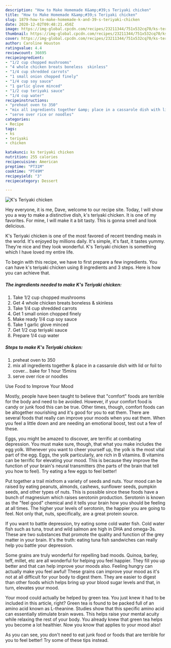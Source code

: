 ```yaml
---
description: "How to Make Homemade K&amp;#39;s Teriyaki chicken"
title: "How to Make Homemade K&amp;#39;s Teriyaki chicken"
slug: 1879-how-to-make-homemade-k-and-39-s-teriyaki-chicken
date: 2020-12-02T09:48:21.450Z
image: https://img-global.cpcdn.com/recipes/23211344/751x532cq70/ks-teriyaki-chicken-recipe-main-photo.jpg
thumbnail: https://img-global.cpcdn.com/recipes/23211344/751x532cq70/ks-teriyaki-chicken-recipe-main-photo.jpg
cover: https://img-global.cpcdn.com/recipes/23211344/751x532cq70/ks-teriyaki-chicken-recipe-main-photo.jpg
author: Caroline Houston
ratingvalue: 4.4
reviewcount: 36695
recipeingredient:
- "1/2 cup chopped mushrooms"
- "4 whole chicken breats boneless  skinless"
- "1/4 cup shredded carrots"
- "1 small onion chopped finely"
- "1/4 cup soy sauce"
- "1 garlic glove minced"
- "1/2 cup teriyaki sauce"
- "1/4 cup water"
recipeinstructions:
- "preheat oven to 350"
- "mix all ingredients together &amp; place in a cassarole dish with lid or foil to cover... bake for 1 hour 15mins"
- "serve over rice or noodles"
categories:
- Recipe
tags:
- ks
- teriyaki
- chicken

katakunci: ks teriyaki chicken 
nutrition: 255 calories
recipecuisine: American
preptime: "PT31M"
cooktime: "PT49M"
recipeyield: "3"
recipecategory: Dessert

---
```



![K&#39;s Teriyaki chicken](https://img-global.cpcdn.com/recipes/23211344/751x532cq70/ks-teriyaki-chicken-recipe-main-photo.jpg)

Hey everyone, it is me, Dave, welcome to our recipe site. Today, I will show you a way to make a distinctive dish, k&#39;s teriyaki chicken. It is one of my favorites. For mine, I will make it a bit tasty. This is gonna smell and look delicious.



K&#39;s Teriyaki chicken is one of the most favored of recent trending meals in the world. It's enjoyed by millions daily. It's simple, it's fast, it tastes yummy. They're nice and they look wonderful. K&#39;s Teriyaki chicken is something which I have loved my entire life.


To begin with this recipe, we have to first prepare a few ingredients. You can have k&#39;s teriyaki chicken using 8 ingredients and 3 steps. Here is how you can achieve that.

<!--inarticleads1-->

##### The ingredients needed to make K&#39;s Teriyaki chicken:

1. Take 1/2 cup chopped mushrooms
1. Get 4 whole chicken breats boneless &amp; skinless
1. Take 1/4 cup shredded carrots
1. Get 1 small onion chopped finely
1. Make ready 1/4 cup soy sauce
1. Take 1 garlic glove minced
1. Get 1/2 cup teriyaki sauce
1. Prepare 1/4 cup water




<!--inarticleads2-->

##### Steps to make K&#39;s Teriyaki chicken:

1. preheat oven to 350
1. mix all ingredients together &amp; place in a cassarole dish with lid or foil to cover... bake for 1 hour 15mins
1. serve over rice or noodles




Use Food to Improve Your Mood


Mostly, people have been taught to believe that "comfort" foods are terrible for the body and need to be avoided. However, if your comfort food is candy or junk food this can be true. Other times, though, comfort foods can be altogether nourishing and it's good for you to eat them. There are several foods that really can improve your moods when you eat them. When you feel a little down and are needing an emotional boost, test out a few of these.

Eggs, you might be amazed to discover, are terrific at combating depression. You must make sure, though, that what you make includes the egg yolk. Whenever you want to cheer yourself up, the yolk is the most vital part of the egg. Eggs, the yolk particularly, are rich in B vitamins. B vitamins can be terrific for elevating your mood. This is because they improve the function of your brain's neural transmitters (the parts of the brain that tell you how to feel). Try eating a few eggs to feel better!

Put together a trail mixfrom a variety of seeds and nuts. Your mood can be raised by eating peanuts, almonds, cashews, sunflower seeds, pumpkin seeds, and other types of nuts. This is possible since these foods have a bunch of magnesium which raises serotonin production. Serotonin is known as the "feel good" chemical and it tells your brain how you should be feeling at all times. The higher your levels of serotonin, the happier you are going to feel. Not only that, nuts, specifically, are a great protein source.

If you want to battle depression, try eating some cold water fish. Cold water fish such as tuna, trout and wild salmon are high in DHA and omega-3s. These are two substances that promote the quality and function of the grey matter in your brain. It's the truth: eating tuna fish sandwiches can really help you battle your depression. 

Some grains are truly wonderful for repelling bad moods. Quinoa, barley, teff, millet, etc are all wonderful for helping you feel happier. They fill you up better and that can help improve your moods also. Feeling hungry can actually make you feel awful! These grains can improve your mood as it's not at all difficult for your body to digest them. They are easier to digest than other foods which helps bring up your blood sugar levels and that, in turn, elevates your mood.

Your mood could actually be helped by green tea. You just knew it had to be included in this article, right? Green tea is found to be packed full of an amino acid known as L-theanine. Studies show that this specific amino acid can essentially stimulate brain waves. This helps raise your mental acuity while relaxing the rest of your body. You already knew that green tea helps you become a lot healthier. Now you know that applies to your mood also!

As you can see, you don't need to eat junk food or foods that are terrible for you to feel better! Try  some  of  these  tips  instead.

